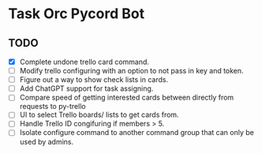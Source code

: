 # Task Orc Pycord Bot

## TODO

- [x] Complete undone trello card command.
- [ ] Modify trello configuring with an option to not pass in key and token.
- [ ] Figure out a way to show check lists in cards.
- [ ] Add ChatGPT support for task assigning.
- [ ] Compare speed of getting interested cards between directly from requests to py-trello
- [ ] UI to select Trello boards/ lists to get cards from.
- [ ] Handle Trello ID congifuring if members > 5.
- [ ] Isolate configure command to another command group that can only be used by admins.